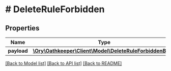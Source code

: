 # # DeleteRuleForbidden

## Properties

Name | Type | Description | Notes
------------ | ------------- | ------------- | -------------
**payload** | [**\Ory\Oathkeeper\Client\Model\DeleteRuleForbiddenBody**](DeleteRuleForbiddenBody.md) |  | [optional] 

[[Back to Model list]](../../README.md#documentation-for-models) [[Back to API list]](../../README.md#documentation-for-api-endpoints) [[Back to README]](../../README.md)


